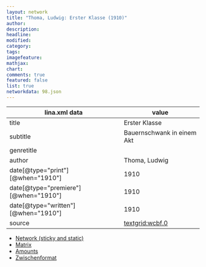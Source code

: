 ```yaml
---
layout: network
title: "Thoma, Ludwig: Erster Klasse (1910)"
author:
description:
headline:
modified:
category:
tags:
imagefeature: 
mathjax: 
chart: 
comments: true
featured: false
list: true
networkdata: 98.json
---
```

lina.xml data  | value
------------- | -------------
title|Erster Klasse
subtitle|Bauernschwank in einem Akt
genretitle|
author|Thoma, Ludwig
date[@type="print"][@when="1910"]|1910
date[@type="premiere"][@when="1910"]|1910
date[@type="written"][@when="1910"]|1910
source|[textgrid:wcbf.0](https://textgridlab.org/1.0/tgcrud-public/rest/textgrid:wcbf.0/data)



* [Network (sticky and static)](/network98)
* [Matrix](/matrix98)
* [Amounts](/amount98)
* [Zwischenformat](/lina98 )
